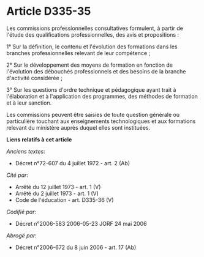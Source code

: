 # Article D335-35

Les commissions professionnelles consultatives formulent, à partir de l'étude des qualifications professionnelles, des avis
et propositions :

1° Sur la définition, le contenu et l'évolution des formations dans les branches professionnelles relevant de leur
compétence ;

2° Sur le développement des moyens de formation en fonction de l'évolution des débouchés professionnels et des besoins de la
branche d'activité considérée ;

3° Sur les questions d'ordre technique et pédagogique ayant trait à l'élaboration et à l'application des programmes, des
méthodes de formation et à leur sanction.

Les commissions peuvent être saisies de toute question générale ou particulière touchant aux enseignements technologiques et
aux formations relevant du ministère auprès duquel elles sont instituées.

**Liens relatifs à cet article**

_Anciens textes_:

  - Décret n°72-607 du 4 juillet 1972 - art. 2 (Ab)

_Cité par_:

  - Arrêté du 12 juillet 1973 - art. 1 (V)
  - Arrêté du 2 juillet 1973 - art. 1 (V)
  - Code de l'éducation - art. D335-36 (V)

_Codifié par_:

  - Décret n°2006-583 2006-05-23 JORF 24 mai 2006

_Abrogé par_:

  - Décret n°2006-672 du 8 juin 2006 - art. 17 (Ab)
